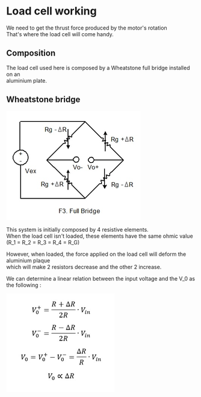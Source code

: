 # Load cell working

We need to get the thrust force produced by the motor's rotation  
That's where the load cell will come handy.

## Composition
The load cell used here is composed by a Wheatstone full bridge installed on an  
aluminium plate.

## Wheatstone bridge

![alt text](images/Wheatstone_full_bridge.jpg)

This system is initially composed by 4 resistive elements.  
When the load cell isn't loaded, these elements have the same ohmic value  
(R_1 = R_2 = R_3 = R_4 = R_G)

However, when loaded, the force applied on the load cell will deform the aluminium plaque  
which will make 2 resistors decrease and the other 2 increase.

We can determine a linear relation between the input voltage and the V_0 as the following :

![alt text](images/V_0_V_in_relation.jpg)


